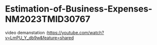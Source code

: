 # Estimation-of-Business-Expenses-NM2023TMID30767
video demanstation :https://youtube.com/watch?v=LmPU_Y_db9w&feature=shared
